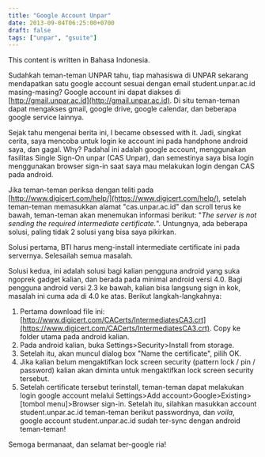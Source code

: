 ```yaml
---
title: "Google Account Unpar"
date: 2013-09-04T06:25:00+0700
draft: false
tags: ["unpar", "gsuite"]
---
```


This content is written in Bahasa Indonesia.

Sudahkah teman-teman UNPAR tahu, tiap mahasiswa di UNPAR sekarang mendapatkan satu google account sesuai dengan email student.unpar.ac.id masing-masing? Google account ini dapat diakses di [http://gmail.unpar.ac.id](http://gmail.unpar.ac.id). Di situ teman-teman dapat mengakses gmail, google drive, google calendar, dan beberapa google service lainnya.

Sejak tahu mengenai berita ini, I became obsessed with it. Jadi, singkat cerita, saya mencoba untuk login ke account ini pada handphone android saya, dan gagal. Why? Padahal ini adalah google account, menggunakan fasilitas Single Sign-On unpar (CAS Unpar), dan semestinya saya bisa login menggunakan browser sign-in saat saya mau melakukan login dengan CAS pada android.

Jika teman-teman periksa dengan teliti pada [http://www.digicert.com/help/](https://www.digicert.com/help/), setelah teman-teman memasukkan alamat "cas.unpar.ac.id" dan scroll terus ke bawah, teman-teman akan menemukan informasi berikut: "_The server is not sending the required intermediate certificate._". Untungnya, ada beberapa solusi, paling tidak 2 solusi yang bisa saya pikirkan.

Solusi pertama, BTI harus meng-install intermediate certificate ini pada servernya. Selesailah semua masalah.

Solusi kedua, ini adalah solusi bagi kalian pengguna android yang suka ngoprek gadget kalian, dan berada pada minimal android versi 4.0. Bagi pengguna android versi 2.3 ke bawah, kalian bisa langsung sign in kok, masalah ini cuma ada di 4.0 ke atas. Berikut langkah-langkahnya:

1.  Pertama download file ini: [http://www.digicert.com/CACerts/IntermediatesCA3.crt](https://www.digicert.com/CACerts/IntermediatesCA3.crt). Copy ke folder utama pada android kalian.
2.  Pada android kalian, buka Settings>Security>Install from storage.
3.  Setelah itu, akan muncul dialog box "Name the certificate", pilih OK.
4.  Jika kalian belum mengaktifkan lock screen security (pattern lock / pin / password) kalian akan diminta untuk mengaktifkan lock screen security tersebut.
5.  Setelah certificate tersebut terinstall, teman-teman dapat melakukan login google account melalui Settings>Add account>Google>Existing>\[tombol menu\]>Browser sign-in. Setelah itu, silahkan masukkan account student.unpar.ac.id teman-teman berikut passwordnya, dan _voila_, google account student.unpar.ac.id sudah ter-sync dengan android teman-teman!

Semoga bermanaat, dan selamat ber-google ria!